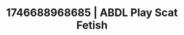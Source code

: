 ---
categories:
- Erotic surprise
- AI-generated
- Midnight surrender
- Lip gloss fantasy
- ASMR
- Curvy bodies
- Cosplay
- Hands in hair
image: /assets/images/1746688968685.jpg
layout: post
seo:
  description: Featured content with sensual Scat Fetish, ABDL Play. HD images available.
  keywords: Scat Fetish, ABDL Play
  og_image: /assets/images/1746688968685.jpg
  schema_type: VisualArtwork
tags:
- '#1746688968685'
- ABDL Play
- Scat Fetish
title: 1746688968685 | ABDL Play Scat Fetish
---